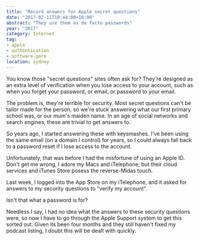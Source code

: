 ```yaml
---
title: "Record answers for Apple secret questions"
date: "2017-02-11T10:44:00+10:00"
abstract: "They use them as de facto passwords"
year: "2017"
category: Internet
tag:
- apple
- authentication
- software-gore
location: sydney
---
```

You know those "secret questions" sites often ask for? They're designed as an extra level of verification when you lose access to your account, such as when you forget your password, or email, or password to your email.

The problem is, they're terrible for security. Most secret questions can't be tailor made for the person, so we're stuck answering what our first primary school was, or our mum's maiden name. In an age of social networks and search engines, these are trivial to get answers to.

So years ago, I started answering these with keysmashes. I've been using the same email (on a domain I control) for years, so I could always fall back to a password reset if I lose access to the account.

Unfortunately, that was before I had the misfortune of using an Apple ID. Don't get me wrong, I adore my Macs and iTelephone, but their cloud services and iTunes Store posess the reverse-Midas touch.

Last week, I logged into the App Store on my iTelephone, and it asked for answers to my security questions to "verify my account".

Isn't that what a password is for?

Needless I say, I had no idea what the answers to these security questions were, so now I have to go through the Apple Support system to get this sorted out. Given its been four months and they still haven't fixed my podcast listing, I doubt this will be dealt with quickly.

